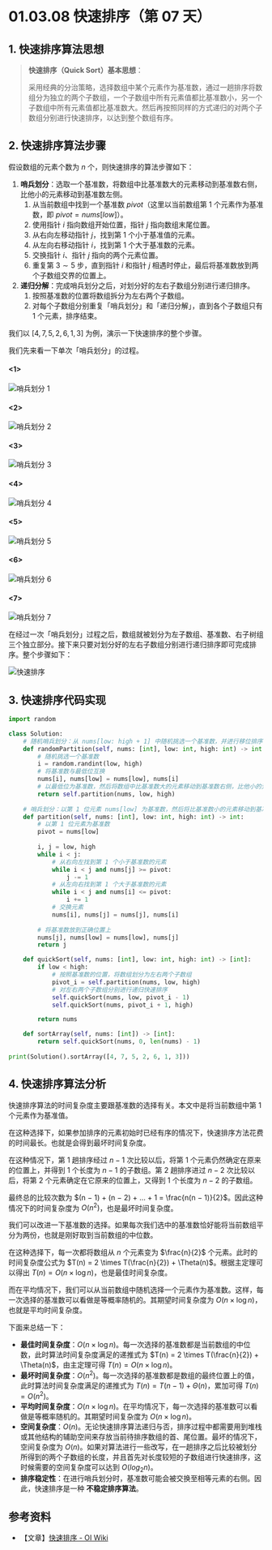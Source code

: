 # 01.03.08 快速排序（第 07 天）

## 1. 快速排序算法思想

> **快速排序（Quick Sort）基本思想**：
>
> 采用经典的分治策略，选择数组中某个元素作为基准数，通过一趟排序将数组分为独立的两个子数组，一个子数组中所有元素值都比基准数小，另一个子数组中所有元素值都比基准数大。然后再按照同样的方式递归的对两个子数组分别进行快速排序，以达到整个数组有序。
>

## 2. 快速排序算法步骤

假设数组的元素个数为 $n$ 个，则快速排序的算法步骤如下：

1. **哨兵划分**：选取一个基准数，将数组中比基准数大的元素移动到基准数右侧，比他小的元素移动到基准数左侧。
   1. 从当前数组中找到一个基准数 $pivot$（这里以当前数组第 $1$ 个元素作为基准数，即 $pivot = nums[low]$）。
   2. 使用指针 $i$ 指向数组开始位置，指针 $j$  指向数组末尾位置。
   3. 从右向左移动指针 $j$，找到第 $1$ 个小于基准值的元素。
   4. 从左向右移动指针 $i$，找到第 $1$ 个大于基准数的元素。
   5. 交换指针 $i$、指针 $j$ 指向的两个元素位置。
   6. 重复第 $3 \sim 5$ 步，直到指针 $i$ 和指针 $j$ 相遇时停止，最后将基准数放到两个子数组交界的位置上。
2. **递归分解**：完成哨兵划分之后，对划分好的左右子数组分别进行递归排序。
   1. 按照基准数的位置将数组拆分为左右两个子数组。
   2. 对每个子数组分别重复「哨兵划分」和「递归分解」，直到各个子数组只有 $1$ 个元素，排序结束。

我们以 $[4, 7, 5, 2, 6, 1, 3]$ 为例，演示一下快速排序的整个步骤。

我们先来看一下单次「哨兵划分」的过程。

<!-- tabs:start --> 

#### **<1>**

![哨兵划分 1](../../images/20230818175908.png)

#### **<2>**

![哨兵划分 2](../../images/20230818175922.png)

#### **<3>**

![哨兵划分 3](../../images/20230818175952.png)

#### **<4>**

![哨兵划分 4](../../images/20230818180001.png)

#### **<5>**

![哨兵划分 5](../../images/20230818180009.png)

#### **<6>**

![哨兵划分 6](../../images/20230818180019.png)

#### **<7>**

![哨兵划分 7](../../images/20230818180027.png)

<!-- tabs:end --> 

在经过一次「哨兵划分」过程之后，数组就被划分为左子数组、基准数、右子树组三个独立部分。接下来只要对划分好的左右子数组分别进行递归排序即可完成排序。整个步骤如下：

![快速排序](../../images/20230818153642.png)

## 3. 快速排序代码实现

```python
import random

class Solution:
    # 随机哨兵划分：从 nums[low: high + 1] 中随机挑选一个基准数，并进行移位排序
    def randomPartition(self, nums: [int], low: int, high: int) -> int:
        # 随机挑选一个基准数
        i = random.randint(low, high)
        # 将基准数与最低位互换
        nums[i], nums[low] = nums[low], nums[i]
        # 以最低位为基准数，然后将数组中比基准数大的元素移动到基准数右侧，比他小的元素移动到基准数左侧。最后将基准数放到正确位置上
        return self.partition(nums, low, high)
    
    # 哨兵划分：以第 1 位元素 nums[low] 为基准数，然后将比基准数小的元素移动到基准数左侧，将比基准数大的元素移动到基准数右侧，最后将基准数放到正确位置上
    def partition(self, nums: [int], low: int, high: int) -> int:        
        # 以第 1 位元素为基准数
        pivot = nums[low]
        
        i, j = low, high
        while i < j:
            # 从右向左找到第 1 个小于基准数的元素
            while i < j and nums[j] >= pivot:
                j -= 1
            # 从左向右找到第 1 个大于基准数的元素
            while i < j and nums[i] <= pivot:
                i += 1
            # 交换元素
            nums[i], nums[j] = nums[j], nums[i]
        
        # 将基准数放到正确位置上
        nums[j], nums[low] = nums[low], nums[j]
        return j

    def quickSort(self, nums: [int], low: int, high: int) -> [int]:
        if low < high:
            # 按照基准数的位置，将数组划分为左右两个子数组
            pivot_i = self.partition(nums, low, high)
            # 对左右两个子数组分别进行递归快速排序
            self.quickSort(nums, low, pivot_i - 1)
            self.quickSort(nums, pivot_i + 1, high)

        return nums

    def sortArray(self, nums: [int]) -> [int]:
        return self.quickSort(nums, 0, len(nums) - 1)
    
print(Solution().sortArray([4, 7, 5, 2, 6, 1, 3]))
```

## 4. 快速排序算法分析

快速排序算法的时间复杂度主要跟基准数的选择有关。本文中是将当前数组中第 $1$ 个元素作为基准值。

在这种选择下，如果参加排序的元素初始时已经有序的情况下，快速排序方法花费的时间最长。也就是会得到最坏时间复杂度。

在这种情况下，第 $1$ 趟排序经过 $n - 1$ 次比较以后，将第 $1$ 个元素仍然确定在原来的位置上，并得到 $1$ 个长度为 $n - 1$ 的子数组。第 $2$ 趟排序进过 $n - 2$ 次比较以后，将第 $2$ 个元素确定在它原来的位置上，又得到 $1$ 个长度为 $n - 2$ 的子数组。

最终总的比较次数为 $(n − 1) + (n − 2) + … + 1 = \frac{n(n − 1)}{2}$。因此这种情况下的时间复杂度为 $O(n^2)$，也是最坏时间复杂度。

我们可以改进一下基准数的选择。如果每次我们选中的基准数恰好能将当前数组平分为两份，也就是刚好取到当前数组的中位数。

在这种选择下，每一次都将数组从 $n$ 个元素变为 $\frac{n}{2}$ 个元素。此时的时间复杂度公式为 $T(n) = 2 \times T(\frac{n}{2}) + \Theta(n)$。根据主定理可以得出 $T(n) = O(n \times \log n)$，也是最佳时间复杂度。

而在平均情况下，我们可以从当前数组中随机选择一个元素作为基准数。这样，每一次选择的基准数可以看做是等概率随机的。其期望时间复杂度为 $O(n \times \log n)$，也就是平均时间复杂度。

下面来总结一下：

- **最佳时间复杂度**：$O(n \times \log n)$。每一次选择的基准数都是当前数组的中位数，此时算法时间复杂度满足的递推式为 $T(n) = 2 \times T(\frac{n}{2}) + \Theta(n)$，由主定理可得 $T(n) = O(n \times \log n)$。
- **最坏时间复杂度**：$O(n^2)$。每一次选择的基准数都是数组的最终位置上的值，此时算法时间复杂度满足的递推式为 $T(n) = T(n - 1) + \Theta(n)$，累加可得 $T(n) = O(n^2)$。
- **平均时间复杂度**：$O(n \times \log n)$。在平均情况下，每一次选择的基准数可以看做是等概率随机的。其期望时间复杂度为 $O(n \times \log n)$。
- **空间复杂度**：$O(n)$。无论快速排序算法递归与否，排序过程中都需要用到堆栈或其他结构的辅助空间来存放当前待排序数组的首、尾位置。最坏的情况下，空间复杂度为 $O(n)$。如果对算法进行一些改写，在一趟排序之后比较被划分所得到的两个子数组的长度，并且首先对长度较短的子数组进行快速排序，这时候需要的空间复杂度可以达到 $O(log_2 n)$。
- **排序稳定性**：在进行哨兵划分时，基准数可能会被交换至相等元素的右侧。因此，快速排序是一种 **不稳定排序算法**。

## 参考资料

- 【文章】[快速排序 - OI Wiki](https://oi-wiki.org/basic/quick-sort/)